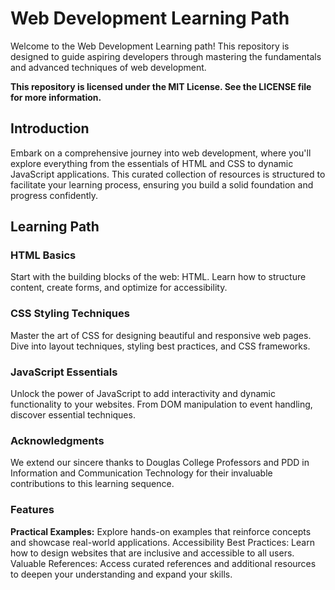 
# Web Development Learning Path

Welcome to the Web Development Learning path! This repository is designed to guide aspiring developers through mastering the fundamentals and advanced techniques of web development.

**This repository is licensed under the MIT License. See the LICENSE file for more information.**

## Introduction
Embark on a comprehensive journey into web development, where you'll explore everything from the essentials of HTML and CSS to dynamic JavaScript applications. This curated collection of resources is structured to facilitate your learning process, ensuring you build a solid foundation and progress confidently.

## Learning Path

### HTML Basics
Start with the building blocks of the web: HTML. Learn how to structure content, create forms, and optimize for accessibility.

### CSS Styling Techniques
Master the art of CSS for designing beautiful and responsive web pages. Dive into layout techniques, styling best practices, and CSS frameworks.

### JavaScript Essentials
Unlock the power of JavaScript to add interactivity and dynamic functionality to your websites. From DOM manipulation to event handling, discover essential techniques.

### Acknowledgments
We extend our sincere thanks to Douglas College Professors and PDD in Information and Communication Technology for their invaluable contributions to this learning sequence.

### Features
**Practical Examples:** Explore hands-on examples that reinforce concepts and showcase real-world applications.
Accessibility Best Practices: Learn how to design websites that are inclusive and accessible to all users.
Valuable References: Access curated references and additional resources to deepen your understanding and expand your skills.
